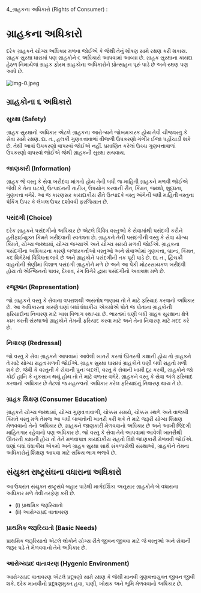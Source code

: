 4_ગ્રાહકના અધિકારો
(Rights of Consumer) :

# ગ્રાહકના અધિકારો
દરેક ગ્રાહકને યોગ્ય અધિકાર મળવા જોઈએ કે જેથી તેનું શોષણ સામે રક્ષણ કરી શકાય. ગ્રાહક સુરક્ષા ધારામાં પણ ગ્રાહકોને ૬ અધિકારો આપવામાં આવ્યા છે. ગ્રાહક સુરક્ષાના કાયદા હેઠળ નિમાયેલાં ગ્રાહક ફોરમ ગ્રાહકોના અધિકારોને પ્રોત્સાહન પૂરું પાડે છે અને રક્ષણ પણ આપે છે.

![img-0.jpeg](img-0.jpeg)

## ગ્રાહકોના ૬ અધિકારો

### સુરક્ષા (Safety)
ગ્રાહક સુરક્ષાનો અધિકાર એટલે ગ્રાહકના આરોગ્યને જોખમકારક હોય તેવી ચીજવસ્તુ કે સેવા સામે રક્ષણ. દા. ત., હલકી ગુણવત્તાવાળાં વીજળી ઉપકરણો ગંભીર ઈજા પહોંચાડી શકે છે. તેથી આવાં ઉપકરણો વાપરવાં જોઈએ નહીં. પ્રમાણિત કરેલાં ઉચ્ચ ગુણવત્તાવાળાં ઉપકરણો વાપરવાં જોઈએ જેથી ગ્રાહકની સુરક્ષા સચવાય.

### જાણકારી (Information)
ગ્રાહક જે વસ્તુ કે સેવા ખરીદવા માંગતો હોય તેની બધી જ માહિતી ગ્રાહકને મળવી જોઈએ જેવી કે તેના ઘટકો, ઉત્પાદનની તારીખ, ઉપયોગ કરવાની રીત, કિંમત, જથ્થો, શુદ્ધતા, ગુણવત્તા વગેરે. આ જ કારણસર કાયદાકીય રીતે ઉત્પાદકે વસ્તુ અંગેની બધી માહિતી વસ્તુના પેકિંગ ઉપર કે લેબલ ઉપર દર્શાવવી ફરજિયાત છે.

### પસંદગી (Choice)
દરેક ગ્રાહકને પસંદગીનો અધિકાર છે એટલે વિવિધ વસ્તુઓ કે સેવામાંથી પસંદગી કરીને હરીફાઈયુક્ત કિંમતે ખરીદવાની સ્વતંત્રતા છે. ગ્રાહકને તેની પસંદગીની વસ્તુ કે સેવા યોગ્ય કિંમતે, યોગ્ય જથ્થામાં, યોગ્ય જગ્યાએ અને યોગ્ય સમયે મળવી જોઈએ. ગ્રાહકના પસંદગીના અધિકારના કારણે બજારકર્તાઓ વસ્તુઓ અને સેવાઓમાં ગુણવત્તા, બ્રાન્ડ, કિંમત, કદ વિગેરેમાં વિવિધતા લાવે છે અને ગ્રાહકોને પસંદગીની તક પૂરી પાડે છે. દા. ત., દ્વિચક્રી વાહનોની શ્રેણીમાં વિશાળ પસંદગી ગ્રાહકોને મળે છે અને આ પૈકી મોટરસાયકલ ખરીદવી હોય તો એન્જિનનો પાવર, દેખાવ, રંગ વિગેરે દ્વારા પસંદગીનો અવકાશ મળે છે.

### રજૂઆત (Representation)
જો ગ્રાહકને વસ્તુ કે સેવાના વપરાશથી અસંતોષ જણાય તો તે માટે ફરિયાદ કરવાનો અધિકાર છે. આ અધિકારના કારણે ઘણાં બધાં ધંધાકીય એકમોએ પોતે જ પોતાના ગ્રાહકોની ફરિયાદોના નિવારણ માટે ખાસ વિભાગ સ્થાપ્યા છે. ભારતમાં ઘણી બધી ગ્રાહક સુરક્ષાના ક્ષેત્રે કામ કરતી સંસ્થાઓ ગ્રાહકોને તેમની ફરિયાદ કરવા માટે અને તેના નિવારણ માટે મદદ કરે છે.

### નિવારણ (Redressal)
જો વસ્તુ કે સેવા ગ્રાહકને આપવામાં આવેલી ખાતરી કરતાં ઊતરતી કક્ષાની હોય તો ગ્રાહકને તે માટે યોગ્ય રાહત મળવી જોઈએ. ગ્રાહક સુરક્ષા ધારામાં ગ્રાહકોને ઘણી બધી રાહતો મળી શકે છે. જેવી કે વસ્તુની કે સેવાની પુનઃ બદલી, વસ્તુ કે સેવાની ખામી દૂર કરવી, ગ્રાહકોને જો કોઈ હાનિ કે નુકસાન થયું હોય તો તે માટે વળતર વગેરે. ગ્રાહકને વસ્તુ કે સેવા અંગે ફરિયાદ કરવાનો અધિકાર છે તેટલો જ મહત્ત્વનો અધિકાર કરેલ ફરિયાદનું નિવારણ થાય તે છે.

### ગ્રાહક શિક્ષણ (Consumer Education)
ગ્રાહકને યોગ્ય જથ્થામાં, યોગ્ય ગુણવત્તાવાળી, ચોક્કસ સમયે, ચોક્કસ સ્થળે અને વાજબી કિંમતે વસ્તુ મળે તેમજ આ બધી બાબતોની ખાતરી કરી શકે તે માટે જરૂરી યોગ્ય શિક્ષણ મેળવવાનો તેનો અધિકાર છે. ગ્રાહકને જાણકારી મેળવવાનો અધિકાર છે અને આખી જિંદગી માહિતગાર રહેવાનો પણ અધિકાર છે. જો વસ્તુ કે સેવા તેને આપવામાં આવેલી ખાતરીથી ઊતરતી કક્ષાની હોય તો તેને મળવાપાત્ર કાયદાકીય રાહતો વિશે જાણકારી મેળવવી જોઈએ. ઘણાં બધાં ધંધાકીય એકમો અને ગ્રાહક સુરક્ષા સાથે સંકળાયેલી સંસ્થાઓ, ગ્રાહકોને તેમના અધિકારોનું શિક્ષણ આપવા માટે સક્રિય ભાગ ભજવે છે.

## સંયુક્ત રાષ્ટ્રસંઘના વધારાના અધિકારો

આ ઉપરાંત સંયુક્ત રાષ્ટ્રસંઘે બહાર પાડેલી માર્ગદર્શિકા અનુસાર ગ્રાહકોને બે વધારાના અધિકાર મળે તેવી તરફેણ કરી છે.
*   (i) પ્રાથમિક જરૂરિયાતો
*   (ii) આરોગ્યપ્રદ વાતાવરણ

### પ્રાથમિક જરૂરિયાતો (Basic Needs)
પ્રાથમિક જરૂરિયાતો એટલે લોકોને યોગ્ય રીતે જીવન જીવવા માટે જે વસ્તુઓ અને સેવાની જરૂર પડે તે મેળવવાનો તેને અધિકાર છે.

### આરોગ્યપ્રદ વાતાવરણ (Hygenic Environment)
આરોગ્યપ્રદ વાતાવરણ એટલે પ્રદૂષણો સામે રક્ષણ કે જેથી માનવી ગુણવત્તાયુક્ત જીવન જીવી શકે. દરેક માનવીનો પ્રદૂષણમુક્ત હવા, પાણી, ખોરાક અને ભૂમિ મેળવવાનો અધિકાર છે.
